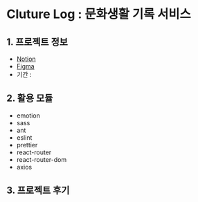 # Cluture Log : 문화생활 기록 서비스

## 1. 프로젝트 정보

- [Notion](https://)
- [Figma](https://)
- 기간 :

## 2. 활용 모듈

- emotion
- sass
- ant
- eslint
- prettier
- react-router
- react-router-dom
- axios

## 3. 프로젝트 후기
